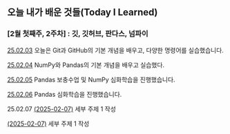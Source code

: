 ## 오늘 내가 배운 것들(Today I Learned)

### [2월 첫째주, 2주차] : 깃, 깃허브, 판다스, 넘파이 

[25.02.03](https://github.com/100-hours-a-week/lillian-til/blob/main/02-Feb/2025-02-03.md) 오늘은 Git과 GitHub의 기본 개념을 배우고, 다양한 명령어를 실습했습니다.

[25.02.04](https://github.com/100-hours-a-week/lillian-til/blob/main/02-Feb/2025-02-04.md) NumPy와 Pandas의 기본 개념을 배우고 실습했다.

[25.02.05](https://github.com/100-hours-a-week/lillian-til/blob/main/02-Feb/2025-02-05.md) Pandas 보충수업 및 NumPy 심화학습을 진행했습니다.

[25.02.06](https://github.com/100-hours-a-week/lillian-til/blob/main/02-Feb/2025-02-06.md) Pandas 심화학습을 진행했습니다.

25.02.07 [(2025-02-07)](https://github.com/100-hours-a-week/lillian-til/blob/main/02-Feb/2025-02-07.md) 세부 주제 1 작성


[(2025-02-07)](https://github.com/100-hours-a-week/lillian-til/blob/main/02-Feb/2025-02-07.md) 세부 주제 1 작성

